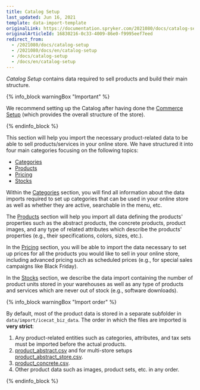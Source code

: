 ```yaml
---
title: Catalog Setup
last_updated: Jun 16, 2021
template: data-import-template
originalLink: https://documentation.spryker.com/2021080/docs/catalog-setup
originalArticleId: 16830216-0c33-4009-86e0-f9995eef7eed
redirect_from:
  - /2021080/docs/catalog-setup
  - /2021080/docs/en/catalog-setup
  - /docs/catalog-setup
  - /docs/en/catalog-setup
---
```


*Catalog Setup* contains data required to sell products and build their main structure.

{% info_block warningBox "Important" %}

We recommend setting up the Catalog after having done the [Commerce Setup](/docs/scos/dev/data-import/data-import-categories/commerce-setup/commerce-setup.html) (which provides the overall structure of the store).

{% endinfo_block %}

This section will help you import the necessary product-related data to be able to sell products/services in your online store. We have structured it into four main categories focusing on the following topics:

* [Categories](/docs/scos/dev/data-import/data-import-categories/catalog-setup/categories/categories.html)
* [Products](/docs/scos/dev/data-import/data-import-categories/catalog-setup/products/products.html)
* [Pricing](/docs/scos/dev/data-import/data-import-categories/catalog-setup/pricing/pricing.html)
* [Stocks](/docs/scos/dev/data-import/data-import-categories/catalog-setup/stocks/stocks.html)

Within the [Categories](/docs/scos/dev/data-import/data-import-categories/catalog-setup/categories/categories.html) section, you will find all information about the data imports required to set up categories that can be used in your online store as well as whether they are active, searchable in the menu, etc.

The  [Products](/docs/scos/dev/data-import/data-import-categories/catalog-setup/products/products.html) section will help you import all data defining the products' properties such as the abstract products, the concrete products, product images, and any type of related attributes which describe the products' properties (e.g., their specifications, colors, sizes, etc.).

In the [Pricing](/docs/scos/dev/data-import/data-import-categories/catalog-setup/pricing/pricing.html) section, you will be able to import the data necessary to set up prices for all the products you would like to sell in your online store, including advanced pricing such as scheduled prices (e.g., for special sales campaigns like Black Friday).

In the  [Stocks](/docs/scos/dev/data-import/data-import-categories/catalog-setup/stocks/stocks.html) section, we describe the data import containing the number of product units stored in your warehouses as well as any type of products and services which are never out of stock (e.g., software downloads).


{% info_block warningBox "Import order" %}

By default, most of the product data is stored in a separate subfolder in `data/import/icecat_biz_data`. The order in which the files are imported is **very strict**:

1. Any product-related entities such as categories, attributes, and tax sets must be imported before the actual products.
2. [product_abstract.csv](/docs/scos/dev/data-import/data-import-categories/catalog-setup/products/file-details-product-abstract.csv.html) and for multi-store setups [product_abstract_store.csv](/docs/scos/dev/data-import/data-import-categories/catalog-setup/products/file-details-product-abstract-store.csv.html).
3. [product_concrete.csv](/docs/scos/dev/data-import/data-import-categories/catalog-setup/products/file-details-product-concrete.csv.html).
4. Other product data such as images, product sets, etc. in any order.

{% endinfo_block %}
